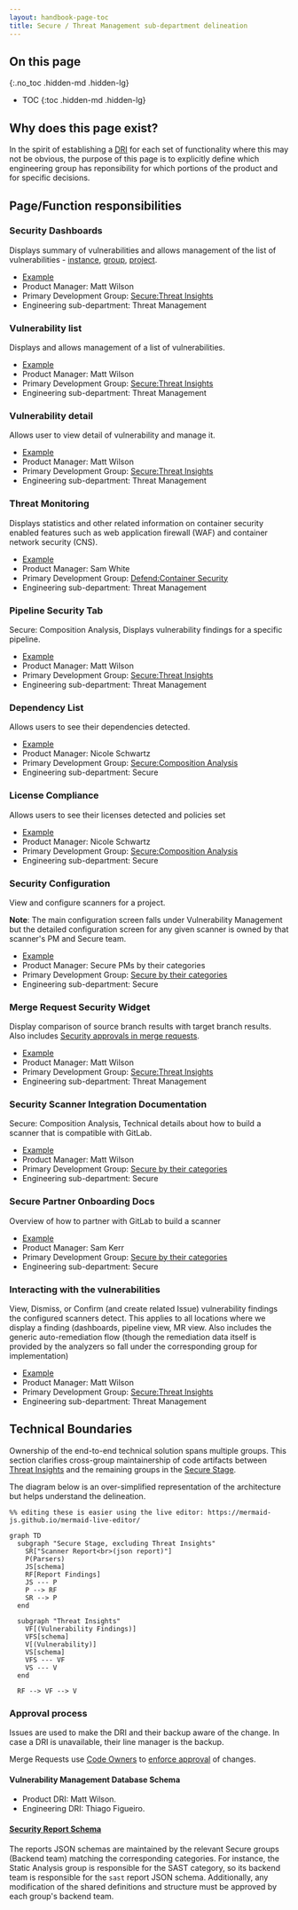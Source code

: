 ```yaml
---
layout: handbook-page-toc
title: Secure / Threat Management sub-department delineation
---
```


## On this page
{:.no_toc .hidden-md .hidden-lg}

- TOC
{:toc .hidden-md .hidden-lg}

## Why does this page exist?

In the spirit of establishing a [DRI](/handbook/people-group/directly-responsible-individuals/) for each set of functionality where this may not be obvious, the purpose of this page is to explicitly define which engineering group has reponsibility for which portions of the product and for specific decisions.

## Page/Function responsibilities

###	Security Dashboards

Displays summary of vulnerabilities and allows management of the list of vulnerabilities - [instance](https://docs.gitlab.com/ee/user/application_security/security_dashboard/#instance-security-dashboard), [group](https://docs.gitlab.com/ee/user/application_security/security_dashboard/#group-security-dashboard), [project](https://docs.gitlab.com/ee/user/application_security/security_dashboard/#project-security-dashboard).

* [Example](https://gitlab.com/gitlab-org/defend/webgoat/-/security/dashboard/?project_id=17172530&scope=dismissed&page=1&days=90)
* Product Manager: Matt Wilson
* Primary Development Group: [Secure:Threat Insights](/handbook/product/product-categories/#threat-insights-group)
* Engineering sub-department: Threat Management


###	Vulnerability list

Displays and allows management of a list of vulnerabilities.

* [Example](https://gitlab.com/gitlab-org/defend/webgoat/-/security/vulnerabilities)
* Product Manager: Matt Wilson
* Primary Development Group: [Secure:Threat Insights](/handbook/product/product-categories/#threat-insights-group)
* Engineering sub-department: Threat Management

###	Vulnerability detail

Allows user to view detail of vulnerability and manage it.

* [Example](https://gitlab.com/gitlab-org/defend/webgoat/-/security/vulnerabilities/870888)
* Product Manager: Matt Wilson
* Primary Development Group: [Secure:Threat Insights](/handbook/product/product-categories/#threat-insights-group)
* Engineering sub-department: Threat Management


###	Threat Monitoring

Displays statistics and other related information on container security enabled features such as web application firewall (WAF) and container network security (CNS).

* [Example](https://gitlab.com/gitlab-org/defend/waf-enablement-demo/-/threat_monitoring)
* Product Manager: Sam White
* Primary Development Group: [Defend:Container Security](/handbook/product/product-categories/#container-security-group)
* Engineering sub-department: Threat Management


###	Pipeline Security Tab

Secure: Composition Analysis, Displays vulnerability findings for a specific pipeline.

* [Example](https://gitlab.com/gitlab-org/defend/webgoat/pipelines/121635847/security)
* Product Manager: Matt Wilson
* Primary Development Group: [Secure:Threat Insights](/handbook/product/product-categories/#threat-insights-group)
* Engineering sub-department: Threat Management


###	Dependency List

Allows users to see their dependencies detected.

* [Example](https://gitlab.com/gitlab-org/defend/webgoat/-/dependencies)
* Product Manager: Nicole Schwartz
* Primary Development Group: [Secure:Composition Analysis](/handbook/product/product-categories/#composition-analysis-group)
* Engineering sub-department: Secure


###	License Compliance

Allows users to see their licenses detected and policies set

* [Example](https://gitlab.com/gitlab-org/defend/webgoat/-/licenses)
* Product Manager: Nicole Schwartz
* Primary Development Group: [Secure:Composition Analysis](/handbook/product/product-categories/#composition-analysis-group)
* Engineering sub-department: Secure


###	Security Configuration

View and configure scanners for a project.

**Note**: The main configuration screen falls under Vulnerability Management but the detailed configuration screen for any given scanner is owned by that scanner's PM and Secure team.

* [Example](https://gitlab.com/gitlab-org/defend/webgoat/-/security/configuration)
* Product Manager: Secure PMs by their categories
* Primary Development Group: [Secure by their categories](/handbook/product/product-categories/#secure-stage)
* Engineering sub-department: Secure


###	Merge Request Security Widget

Display comparison of source branch results with target branch results. Also includes [Security approvals in merge requests](https://docs.gitlab.com/ee/user/application_security/#security-approvals-in-merge-requests).

* [Example](https://docs.gitlab.com/ee/user/project/merge_requests/#security-reports)
* Product Manager: Matt Wilson
* Primary Development Group: [Secure:Threat Insights](/handbook/product/product-categories/#threat-insights-group)
* Engineering sub-department: Threat Management


###	Security Scanner Integration Documentation

Secure: Composition Analysis, Technical details about how to build a scanner that is compatible with GitLab.

* [Example](https://docs.gitlab.com/ee/development/integrations/secure.html)
* Product Manager: Matt Wilson
* Primary Development Group: [Secure by their categories](/handbook/product/product-categories/#secure-stage)
* Engineering sub-department: Secure


###	Secure Partner Onboarding Docs

Overview of how to partner with GitLab to build a scanner

* [Example](https://docs.gitlab.com/ee/development/integrations/secure_partner_integration.html#secure-partner-integration---onboarding-process)
* Product Manager: Sam Kerr
* Primary Development Group: [Secure by their categories](/handbook/product/product-categories/#secure-stage)
* Engineering sub-department: Secure


###	Interacting with the vulnerabilities

View, Dismiss, or Confirm (and create related Issue) vulnerability findings the configured scanners detect. This applies to all locations where we display a finding (dashboards, pipeline view, MR view. Also includes the generic auto-remediation flow (though the remediation data itself is provided by the analyzers so fall under the corresponding group for implementation)

* [Example](https://docs.gitlab.com/ee/user/application_security/index.html#interacting-with-the-vulnerabilities)
* Product Manager: Matt Wilson
* Primary Development Group: [Secure:Threat Insights](/handbook/product/product-categories/#threat-insights-group)
* Engineering sub-department: Threat Management


## Technical Boundaries

Ownership of the end-to-end technical solution spans multiple groups. This section clarifies
cross-group maintainership of code artifacts between [Threat
Insights](/handbook/product/product-categories/#threat-insights-group) and the remaining groups in
the [Secure Stage](/handbook/product/product-categories/#secure-stage).

The diagram below is an over-simplified representation of the architecture but helps understand the
delineation.

```mermaid
%% editing these is easier using the live editor: https://mermaid-js.github.io/mermaid-live-editor/

graph TD
  subgraph "Secure Stage, excluding Threat Insights"
    SR["Scanner Report<br>(json report)"]
    P(Parsers)
    JS[schema]
    RF[Report Findings]
    JS --- P
    P --> RF
    SR --> P
  end

  subgraph "Threat Insights"
    VF[(Vulnerability Findings)]
    VFS[schema]
    V[(Vulnerability)]
    VS[schema]
    VFS --- VF
    VS --- V
  end

  RF --> VF --> V
```

### Approval process

Issues are used to make the DRI and their backup aware of the change. In case a DRI is unavailable,
their line manager is the backup.

Merge Requests use [Code Owners](https://gitlab.com/gitlab-org/gitlab/-/blob/master/.gitlab/CODEOWNERS) to [enforce approval](https://docs.gitlab.com/ee/user/project/code_owners.html#approvals-by-code-owners) of changes.


#### Vulnerability Management Database Schema

* Product DRI: Matt Wilson.
* Engineering DRI: Thiago Figueiro.


#### [Security Report Schema](https://gitlab.com/gitlab-org/security-products/security-report-schemas)

The reports JSON schemas are maintained by the relevant Secure groups (Backend team) matching the corresponding categories.
For instance, the Static Analysis group is responsible for the SAST category, so its backend team is responsible for the `sast` report JSON schema.
Additionally, any modification of the shared definitions and structure must be approved by each group's backend team.


